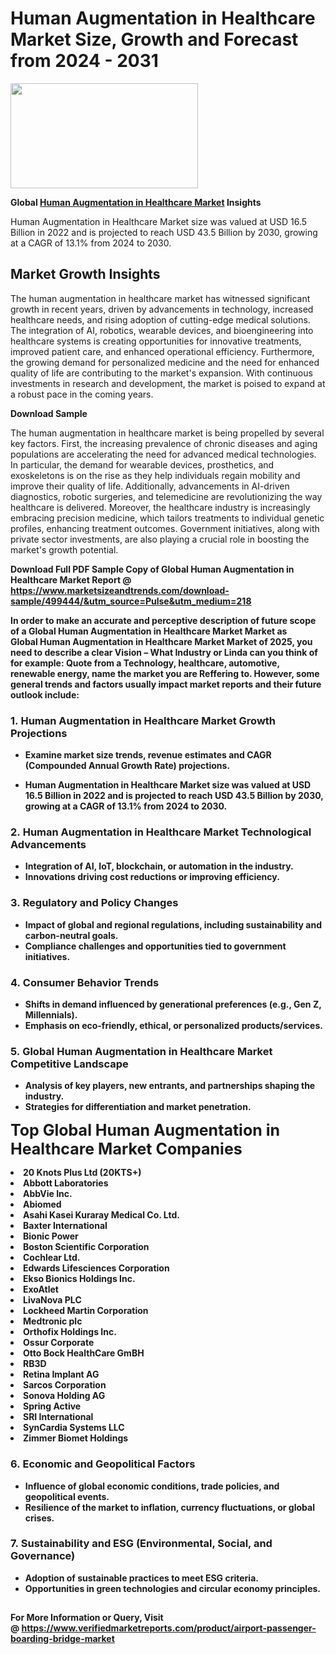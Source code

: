 <H1>Human Augmentation in Healthcare Market Size, Growth and Forecast from 2024 - 2031</H1><img class="aligncenter size-medium wp-image-584254" src="https://thirdeyenews.in/wp-content/uploads/2024/09/Global-Market-Research-300x168.jpeg" alt="" width="300" height="168" /><p><strong>Global&nbsp;<a href="https://www.marketsizeandtrends.com/download-sample/499444/&amp;utm_source=Pulse&amp;utm_medium=218">Human Augmentation in Healthcare Market</a> Insights</strong></p><p>Human Augmentation in Healthcare Market size was valued at USD 16.5 Billion in 2022 and is projected to reach USD 43.5 Billion by 2030, growing at a CAGR of 13.1% from 2024 to 2030.</p><p><h2>Market Growth Insights</h2> <p>The human augmentation in healthcare market has witnessed significant growth in recent years, driven by advancements in technology, increased healthcare needs, and rising adoption of cutting-edge medical solutions. The integration of AI, robotics, wearable devices, and bioengineering into healthcare systems is creating opportunities for innovative treatments, improved patient care, and enhanced operational efficiency. Furthermore, the growing demand for personalized medicine and the need for enhanced quality of life are contributing to the market's expansion. With continuous investments in research and development, the market is poised to expand at a robust pace in the coming years.</p> <p><strong>Download Sample</strong></p> <p>The human augmentation in healthcare market is being propelled by several key factors. First, the increasing prevalence of chronic diseases and aging populations are accelerating the need for advanced medical technologies. In particular, the demand for wearable devices, prosthetics, and exoskeletons is on the rise as they help individuals regain mobility and improve their quality of life. Additionally, advancements in AI-driven diagnostics, robotic surgeries, and telemedicine are revolutionizing the way healthcare is delivered. Moreover, the healthcare industry is increasingly embracing precision medicine, which tailors treatments to individual genetic profiles, enhancing treatment outcomes. Government initiatives, along with private sector investments, are also playing a crucial role in boosting the market's growth potential.</p> <p><strong></p><p><span class=""><strong>Download Full PDF Sample Copy of Global Human Augmentation in Healthcare Market Report</strong> @ <a href="https://www.marketsizeandtrends.com/download-sample/499444/&amp;utm_source=Pulse&amp;utm_medium=218" target="_blank">https://www.marketsizeandtrends.com/download-sample/499444/&amp;utm_source=Pulse&amp;utm_medium=218</a></span></p><p>In order to make an accurate and perceptive description of future scope of a Global&nbsp;Human Augmentation in Healthcare Market Market as Global&nbsp;Human Augmentation in Healthcare Market Market of 2025, you need to describe a clear Vision &ndash; What Industry or Linda can you think of for example: Quote from a Technology, healthcare, automotive, renewable energy, name the market you are Reffering to. However, some general trends and factors usually impact market reports and their future outlook include:</p><h3>1.&nbsp;<strong>Human Augmentation in Healthcare Market Growth Projections</strong></h3><ul><li>Examine market size trends, revenue estimates and CAGR (Compounded Annual Growth Rate) projections.</li><li><p>Human Augmentation in Healthcare Market size was valued at USD 16.5 Billion in 2022 and is projected to reach USD 43.5 Billion by 2030, growing at a CAGR of 13.1% from 2024 to 2030.</p></li></ul><h3>2.&nbsp;<strong>Human Augmentation in Healthcare Market Technological Advancements</strong></h3><ul><li>Integration of AI, IoT, blockchain, or automation in the industry.</li><li>Innovations driving cost reductions or improving efficiency.</li></ul><h3>3.&nbsp;<strong>Regulatory and Policy Changes</strong></h3><ul><li>Impact of global and regional regulations, including sustainability and carbon-neutral goals.</li><li>Compliance challenges and opportunities tied to government initiatives.</li></ul><h3>4.&nbsp;<strong>Consumer Behavior Trends</strong></h3><ul><li>Shifts in demand influenced by generational preferences (e.g., Gen Z, Millennials).</li><li>Emphasis on eco-friendly, ethical, or personalized products/services.</li></ul><h3>5.&nbsp;<strong>Global Human Augmentation in Healthcare Market Competitive Landscape</strong></h3><ul><li>Analysis of key players, new entrants, and partnerships shaping the industry.</li><li>Strategies for differentiation and market penetration.</li></ul><p data-pm-slice="1 1 []"><span style="color: inherit; font-family: inherit; font-size: 25px;">Top Global Human Augmentation in Healthcare Market Companies</span></p><div class="" data-test-id=""><p><li>20 Knots Plus Ltd (20KTS+)</li><li> Abbott Laboratories</li><li> AbbVie Inc.</li><li> Abiomed</li><li> Asahi Kasei Kuraray Medical Co. Ltd.</li><li> Baxter International</li><li> Bionic Power</li><li> Boston Scientific Corporation</li><li> Cochlear Ltd.</li><li> Edwards Lifesciences Corporation</li><li> Ekso Bionics Holdings Inc.</li><li> ExoAtlet</li><li> LivaNova PLC</li><li> Lockheed Martin Corporation</li><li> Medtronic plc</li><li> Orthofix Holdings Inc.</li><li> Ossur Corporate</li><li> Otto Bock HealthCare GmBH</li><li> RB3D</li><li> Retina Implant AG</li><li> Sarcos Corporation</li><li> Sonova Holding AG</li><li> Spring Active</li><li> SRI International</li><li> SynCardia Systems LLC</li><li> Zimmer Biomet Holdings</li></p></div><h3>6.&nbsp;<strong>Economic and Geopolitical Factors</strong></h3><ul><li>Influence of global economic conditions, trade policies, and geopolitical events.</li><li>Resilience of the market to inflation, currency fluctuations, or global crises.</li></ul><h3>7.&nbsp;<strong>Sustainability and ESG (Environmental, Social, and Governance)</strong></h3><ul><li>Adoption of sustainable practices to meet ESG criteria.</li><li>Opportunities in green technologies and circular economy principles.</li></ul><h2><strong style="font-size: 14px;">For More Information or Query, Visit @&nbsp;</strong><a style="background-color: #ffffff; font-size: 14px;" href="https://www.marketsizeandtrends.com/report/human-augmentation-in-healthcare-market/" target="_blank">https://www.verifiedmarketreports.com/product/airport-passenger-boarding-bridge-market</a></h2>
